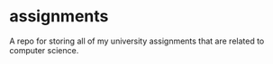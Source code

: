 # assignments
A repo for storing all of my university assignments that are related to computer science.
